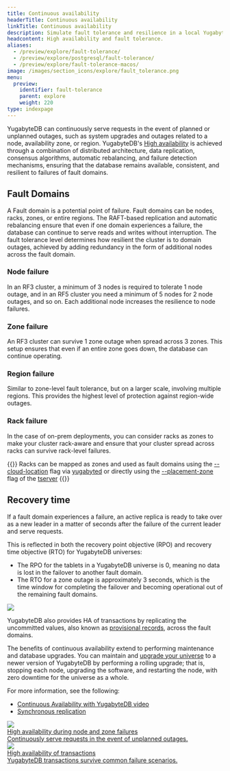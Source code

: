 ```yaml
---
title: Continuous availability
headerTitle: Continuous availability
linkTitle: Continuous availability
description: Simulate fault tolerance and resilience in a local YugabyteDB database universe.
headcontent: High availability and fault tolerance.
aliases:
  - /preview/explore/fault-tolerance/
  - /preview/explore/postgresql/fault-tolerance/
  - /preview/explore/fault-tolerance-macos/
image: /images/section_icons/explore/fault_tolerance.png
menu:
  preview:
    identifier: fault-tolerance
    parent: explore
    weight: 220
type: indexpage
---
```


YugabyteDB can continuously serve requests in the event of planned or unplanned outages, such as system upgrades and outages related to a node, availability zone, or region. YugabyteDB's [High availability](../../architecture/core-functions/high-availability/) is achieved through a combination of distributed architecture, data replication, consensus algorithms, automatic rebalancing, and failure detection mechanisms, ensuring that the database remains available, consistent, and resilient to failures of fault domains.

## Fault Domains

A Fault domain is a potential point of failure. Fault domains can be nodes, racks, zones, or entire regions. The RAFT-based replication and automatic rebalancing ensure that even if one domain experiences a failure, the database can continue to serve reads and writes without interruption. The fault tolerance level determines how resilient the cluster is to domain outages, achieved by adding redundancy in the form of additional nodes across the fault domain.

### Node failure

In an RF3 cluster, a minimum of 3 nodes is required to tolerate 1 node outage, and in an RF5 cluster you need a minimum of 5 nodes for 2 node outages, and so on. Each additional node increases the resilience to node failures.

### Zone failure

An RF3 cluster can survive 1 zone outage when spread across 3 zones. This setup ensures that even if an entire zone goes down, the database can continue operating.

### Region failure

Similar to zone-level fault tolerance, but on a larger scale, involving multiple regions. This provides the highest level of protection against region-wide outages.

### Rack failure

In the case of on-prem deployments, you can consider racks as zones to make your cluster rack-aware and ensure that your cluster spread across racks can survive rack-level failures.

{{<tip title="Rack Awareness">}}
Racks can be mapped as zones and used as fault domains using the [--cloud-location](../../reference/configuration/yugabyted/#flags) flag via [yugabyted](../../reference/configuration/yugabyted) or directly using the [--placement-zone](../../reference/configuration/yb-tserver/#placement-zone) flag of the [tserver](../../reference/configuration/yb-tserver)
{{</tip>}}

## Recovery time

If a fault domain experiences a failure, an active replica is ready to take over as a new leader in a matter of seconds after the failure of the current leader and serve requests.

This is reflected in both the recovery point objective (RPO) and recovery time objective (RTO) for YugabyteDB universes:

- The RPO for the tablets in a YugabyteDB universe is 0, meaning no data is lost in the failover to another fault domain.
- The RTO for a zone outage is approximately 3 seconds, which is the time window for completing the failover and becoming operational out of the remaining fault domains.

<img src="/images/architecture/replication/rpo-vs-rto-zone-outage.png"/>

YugabyteDB also provides HA of transactions by replicating the uncommitted values, also known as [provisional records](../../architecture/transactions/distributed-txns/#provisional-records), across the fault domains.

The benefits of continuous availability extend to performing maintenance and database upgrades. You can maintain and [upgrade your universe](../../manage/upgrade-deployment/) to a newer version of YugabyteDB by performing a rolling upgrade; that is, stopping each node, upgrading the software, and restarting the node, with zero downtime for the universe as a whole.

For more information, see the following:

- [Continuous Availability with YugabyteDB video](https://www.youtube.com/watch?v=4PpiOMcq-j8)
- [Synchronous replication](../../architecture/docdb-replication/replication/)

<div class="row">
   <div class="col-12 col-md-6 col-lg-12 col-xl-6">
    <a class="section-link icon-offset" href="macos/">
      <div class="head">
        <img class="icon" src="/images/section_icons/explore/zero_downtime.png" aria-hidden="true" />
        <div class="title">High availability during node and zone failures</div>
      </div>
      <div class="body">
        Continuously serve requests in the event of unplanned outages.
      </div>
    </a>
  </div>

  <div class="col-12 col-md-6 col-lg-12 col-xl-6">
    <a class="section-link icon-offset" href="transaction-availability/">
      <div class="head">
        <img class="icon" src="/images/section_icons/architecture/distributed_acid.png" aria-hidden="true" />
        <div class="title">High availability of transactions</div>
      </div>
      <div class="body">
        YugabyteDB transactions survive common failure scenarios.
      </div>
    </a>
  </div>

</div>

